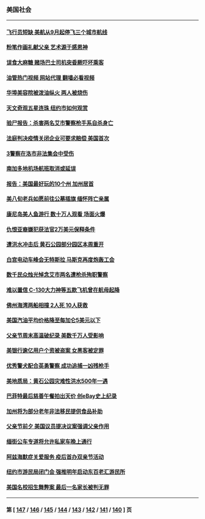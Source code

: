 ### 美国社会
---
#### [飞行员短缺 美航从9月起停飞三个城市航线](../../pages/ncid1078160/n13764074.md?06220445) 
#### [粉笔作画礼献父亲 艺术源于感恩神](../../pages/ncid1078160/n13764001.md?06220445) 
#### [误食大麻糖 赌场巴士司机突昏厥吓坏乘客](../../pages/ncid1078160/n13763953.md?06220445) 
#### [油管热门视频 网站代理 翻墙必看视频](http://209.222.30.114:81/youtube.html?06220445)
#### [华埠美容院被泼油纵火 两人被烧伤](../../pages/ncid1078160/n13763957.md?06220445) 
#### [天文奇观五星连珠 纽约市如何观赏](../../pages/ncid1078160/n13763963.md?06220445) 
#### [验尸报告：杀害两名艾市警察枪手系自杀身亡](../../pages/ncid1078160/n13763883.md?06220445) 
#### [法庭判决疫情关闭企业可要求赔偿 美国首次](../../pages/ncid1078160/n13763604.md?06220445) 
#### [3警察在洛市非法集会中受伤](../../pages/ncid1078160/n13763860.md?06220445) 
#### [南加多地机场航班取消或延误](../../pages/ncid1078160/n13763848.md?06220445) 
#### [报告：美国最好玩的10个州 加州居首](../../pages/ncid1078160/n13763610.md?06220445) 
#### [美八旬老兵如愿前往公墓插旗 缅怀阵亡亲属](../../pages/ncid1078160/n13763310.md?06220445) 
#### [康尼岛美人鱼游行  数十万人观看 场面火爆](../../pages/ncid1078160/n13763233.md?06220445) 
#### [仇恨亚裔嫌犯获法官2万美元保释条件](../../pages/ncid1078160/n13763228.md?06220445) 
#### [遭洪水冲击后 黄石公园部分园区本周重开](../../pages/ncid1078160/n13763012.md?06220445) 
#### [白宫电动车峰会无特斯拉 马斯克再度炮轰工会](../../pages/ncid1078160/n13762856.md?06220445) 
#### [数千民众烛光悼念艾市两名遭枪杀殉职警察](../../pages/ncid1078160/n13762661.md?06220445) 
#### [难以置信 C-130大力神等五款飞机曾在航母起降](../../pages/ncid1078160/n13749761.md?06220445) 
#### [佛州海湾两船相撞 2人死 10人获救](../../pages/ncid1078160/n13762541.md?06220445) 
#### [美国汽油平均价格降至每加仑5美元以下](../../pages/ncid1078160/n13762502.md?06220445) 
#### [父亲节周末高温破纪录 美数千万人受影响](../../pages/ncid1078160/n13762443.md?06220445) 
#### [美银行逾亿用户个资被盗案 女黑客被定罪](../../pages/ncid1078160/n13762478.md?06220445) 
#### [优秀警犬配合英勇警察 成功追捕一凶残枪手](../../pages/ncid1078160/n13762219.md?06220445) 
#### [美地质局：黄石公园灾难性洪水500年一遇](../../pages/ncid1078160/n13762380.md?06220445) 
#### [巴菲特最后慈善午餐拍出天价 创eBay史上纪录](../../pages/ncid1078160/n13762309.md?06220445) 
#### [加州将为部分老年非法移民提供食品补助](../../pages/ncid1078160/n13762185.md?06220445) 
#### [父亲节前夕 美国议员提决议案强调父亲作用](../../pages/ncid1078160/n13762122.md?06220445) 
#### [缅街公车专道将允许私家车晚上通行](../../pages/ncid1078160/n13762085.md?06220445) 
#### [阿兹海默症关爱服务 疫后首办双亲节活动](../../pages/ncid1078160/n13762131.md?06220445) 
#### [纽约市游民局闭门会 强推明年启动东百老汇游民所](../../pages/ncid1078160/n13762144.md?06220445) 
#### [美国名校招生舞弊案 最后一名家长被判无罪](../../pages/ncid1078160/n13762071.md?06220445) 

---
#### 第 [ [147](./147.md?06220445) / [146](./146.md?06220445) / [145](./145.md?06220445) / [144](./144.md?06220445) / [143](./143.md?06220445) / [142](./142.md?06220445) / [141](./141.md?06220445) / [140](./140.md?06220445) ] 页
